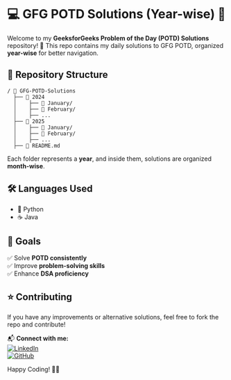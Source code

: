 # 💻 GFG POTD Solutions (Year-wise) 📅

Welcome to my **GeeksforGeeks Problem of the Day (POTD) Solutions** repository! 🚀
This repo contains my daily solutions to GFG POTD, organized **year-wise** for better navigation.

## 📂 Repository Structure
```
/ 📁 GFG-POTD-Solutions
  ├── 📁 2024
  │    ├── 📝 January/
  │    ├── 📝 February/
  │    ├── ...
  ├── 📁 2025
  │    ├── 📝 January/
  │    ├── 📝 February/
  │    ├── ...
  ├── 📜 README.md
```
Each folder represents a **year**, and inside them, solutions are organized **month-wise**.

## 🛠️ Languages Used
- 🐍 Python
- ☕ Java

## 🎯 Goals
✅ Solve **POTD consistently**  
✅ Improve **problem-solving skills**  
✅ Enhance **DSA proficiency**  

## ⭐ Contributing
If you have any improvements or alternative solutions, feel free to fork the repo and contribute!  

📬 **Connect with me:**  
[![LinkedIn](https://img.shields.io/badge/LinkedIn-Connect-blue?style=flat&logo=linkedin)](your-link)  
[![GitHub](https://img.shields.io/badge/GitHub-Follow-black?style=flat&logo=github)](your-link)  

Happy Coding! 🚀✨
